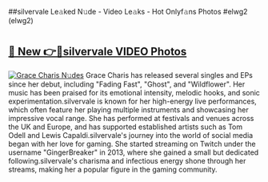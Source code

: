 ##silvervale Le𝚊ked N𝚞de - Video Le𝚊ks - Hot Onlyf𝚊ns Photos #elwg2 (elwg2)

# <h2><a href="https://mediaupload.pro?title=silvervale&ref=9FEB">🔗 New 👉🔴silvervale VIDEO Photos</a></h2>

[![Grace Charis N𝚞des](https://i.imgur.com/rIISA9y.gif)](https://mediaupload.pro?title=silvervale&ref=9FEB)
Grace Charis has released several singles and EPs since her debut, including "Fading Fast", "Ghost", and "Wildflower". Her music has been praised for its emotional intensity, melodic hooks, and sonic experimentation.silvervale is known for her high-energy live performances, which often feature her playing multiple instruments and showcasing her impressive vocal range. She has performed at festivals and venues across the UK and Europe, and has supported established artists such as Tom Odell and Lewis Capaldi.silvervale's journey into the world of social media began with her love for gaming. She started streaming on Twitch under the username "GingerBreaker" in 2013, where she gained a small but dedicated following.silvervale's charisma and infectious energy shone through her streams, making her a popular figure in the gaming community.